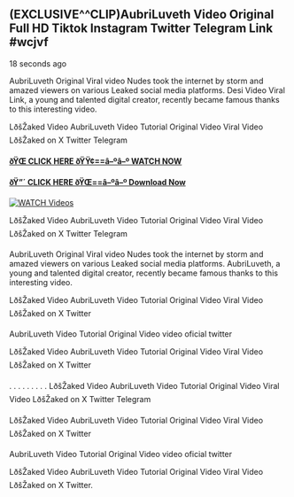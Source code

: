 ## (EXCLUSIVE^^CLIP)AubriLuveth Video Original Full HD Tiktok Instagram Twitter Telegram Link #wcjvf

18 seconds ago

AubriLuveth Original Viral video Nudes took the internet by storm and amazed viewers on various Leaked social media platforms. Desi Video Viral Link, a young and talented digital creator, recently became famous thanks to this interesting video.

LðšŽaked Video AubriLuveth Video Tutorial Original Video Viral Video LðšŽaked on X Twitter Telegram

**[ðŸŒ CLICK HERE ðŸŸ¢==â–ºâ–º WATCH NOW](https://clips-mediaa.blogspot.com/2025/02/video-viral-download.html)**

**[ðŸ”´ CLICK HERE ðŸŒ==â–ºâ–º Download Now](https://clips-mediaa.blogspot.com/2025/02/video-viral-download.html)**

[![WATCH Videos](https://i.imgur.com/dJHk4Zq.gif)](https://clips-mediaa.blogspot.com/2025/02/video-viral-download.html)

LðšŽaked Video AubriLuveth Video Tutorial Original Video Viral Video LðšŽaked on X Twitter Telegram

AubriLuveth Original Viral video Nudes took the internet by storm and amazed viewers on various Leaked social media platforms. AubriLuveth, a young and talented digital creator, recently became famous thanks to this interesting video.

LðšŽaked Video AubriLuveth Video Tutorial Original Video Viral Video LðšŽaked on X Twitter

AubriLuveth Video Tutorial Original Video video oficial twitter

LðšŽaked Video AubriLuveth Video Tutorial Original Video Viral Video LðšŽaked on X Twitter

. . . . . . . . . LðšŽaked Video AubriLuveth Video Tutorial Original Video Viral Video LðšŽaked on X Twitter Telegram

LðšŽaked Video AubriLuveth Video Tutorial Original Video Viral Video LðšŽaked on X Twitter

AubriLuveth Video Tutorial Original Video video oficial twitter

LðšŽaked Video AubriLuveth Video Tutorial Original Video Viral Video LðšŽaked on X Twitter.